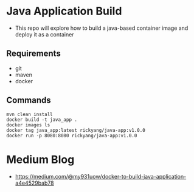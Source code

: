 # Java Application Build
- This repo will explore how to build a java-based container image and deploy it as a container

## Requirements
- git
- maven
- docker

## Commands 
```
mvn clean install
docker build -t java_app .
docker images ls
docker tag java_app:latest rickyang/java-app:v1.0.0
docker run -p 8080:8080 rickyang/java-app:v1.0.0
```


# Medium Blog
- https://medium.com/@my931uow/docker-to-build-java-application-a4e4529bab78
